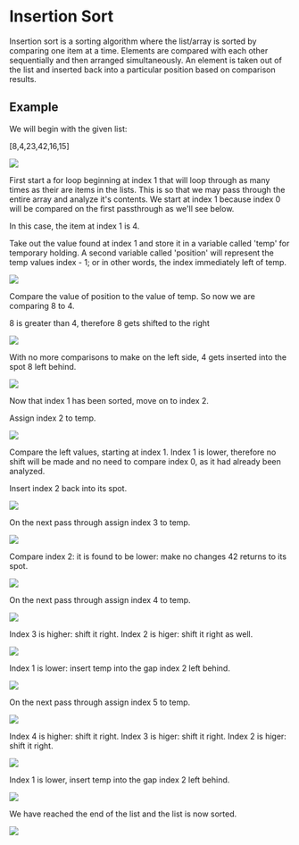 
# Insertion Sort

Insertion sort is a sorting algorithm where the list/array is sorted by comparing one item at a time. Elements are compared with each other sequentially and then arranged simultaneously. An element is taken out of the list and inserted back into a particular position based on comparison results.

## Example

We will begin with the given list:

[8,4,23,42,16,15]

![](assets/1.JPG)

First start a for loop beginning at index 1 that will loop through as many times as their are items in the lists. This is so that we may pass through the entire array and analyze it's contents. We start at index 1 because index 0 will be compared on the first passthrough as we'll see below.

In this case, the item at index 1 is 4.

Take out the value found at index 1 and store it in a variable called 'temp' for temporary holding.
A second variable called 'position' will represent the temp values index - 1; or in other words, the index immediately left of temp.

![](assets/2.JPG)

Compare the value of position to the value of temp.
So now we are comparing 8 to 4.

8 is greater than 4, therefore 8 gets shifted to the right

![](assets/3.JPG)

With no more comparisons to make on the left side, 4 gets inserted into the spot 8 left behind.

![](assets/4.JPG)

Now that index 1 has been sorted, move on to index 2.

Assign index 2 to temp.

![](assets/5.JPG)

Compare the left values, starting at index 1.
Index 1 is lower,  therefore no shift will be made and no need to compare index 0, as it had already been analyzed.

Insert index 2 back into its spot.

![](assets/6.JPG)

On the next pass through assign index 3 to temp.

![](assets/7.JPG)

Compare index 2: it is found to be lower: make no changes 42 returns to its spot.

![](assets/8.JPG)

On the next pass through assign index 4 to temp.

![](assets/9.JPG)

Index 3 is higher: shift it right. Index 2 is higer: shift it right as well.

![](assets/10.JPG)

Index 1 is lower: insert temp into the gap index 2 left behind.

![](assets/11.JPG)


On the next pass through assign index  5 to temp.

![](assets/12.JPG)

Index 4 is higher: shift it right. Index 3 is higer: shift it right. Index 2 is higer: shift it right.

![](assets/13.JPG)

Index 1 is lower, insert temp into the gap index 2 left behind.

![](assets/14.JPG)

We have reached the end of the list and the list is now sorted.

![](assets/15.JPG)
